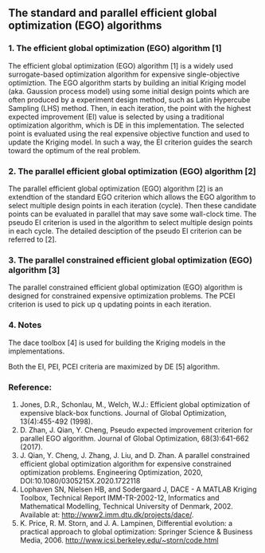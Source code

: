 ## The standard and parallel efficient global optimization (EGO) algorithms

### 1. The efficient global optimization (EGO) algorithm [1] 

The efficient global optimization (EGO) algorithm [1] is a widely used surrogate-based optimization algorithm for expensive single-objective optimiztion. The EGO algorithm starts by building an initial Kriging model (aka. Gaussion process model) using some initial design points which are often produced by a experiment design method, such as Latin Hypercube Sampling (LHS) method. Then, in each iteration, the point with the highest expected improvement (EI) value is selected  by using a traditional optimization algorithm, which is DE in this implementation. The selected point is evaluated using the real expensive objective function and used to update the Kriging model. In such a way, the EI criterion guides the search toward the optimum of the real problem.


### 2. The parallel efficient global optimization (EGO) algorithm [2]
The parallel efficient global optimization (EGO) algorithm [2] is an extendtion of the standard EGO criterion which allows the EGO algorithm to select multiple design points in each iteration (cycle). Then these candidate points can be evaluated in parallel that may save some wall-clock time. The pseudo EI criterion is used in the algorithm to select multiple design points in each cycle. The detailed desciption of the pseudo EI criterion can be referred to [2]. 
 
### 3. The parallel constrained efficient global optimization (EGO) algorithm [3]
 The parallel constrained efficient global optimization (EGO) algorithm is designed for constrained expensive optimization problems. The PCEI criterion is used to pick up q updating points in each iteration.
 
### 4. Notes
The dace toolbox [4] is used for building the Kriging models in the implementations. 

Both the EI, PEI, PCEI criteria are maximized by DE [5] algorithm.

### Reference:
1. Jones, D.R., Schonlau, M., Welch, W.J.: Efficient global optimization of expensive black-box functions. Journal of Global Optimization, 13(4):455-492 (1998).
2. D. Zhan, J. Qian, Y. Cheng, Pseudo expected improvement criterion for parallel EGO algorithm. Journal of Global Optimization, 68(3):641-662 (2017).
3. J. Qian, Y. Cheng, J. Zhang, J. Liu, and D. Zhan. A parallel constrained efficient global optimization algorithm for expensive constrained optimization problems. Engineering Optimization, 2020, DOI:10.1080/0305215X.2020.1722118
4. Lophaven SN, Nielsen HB, and Sodergaard J, DACE - A MATLAB Kriging Toolbox, Technical Report IMM-TR-2002-12, Informatics and Mathematical Modelling, Technical University of Denmark, 2002. Available at: http://www2.imm.dtu.dk/projects/dace/.
5. K. Price, R. M. Storn, and J. A. Lampinen, Differential evolution: a practical approach to global optimization: Springer Science & Business Media, 2006. http://www.icsi.berkeley.edu/~storn/code.html
